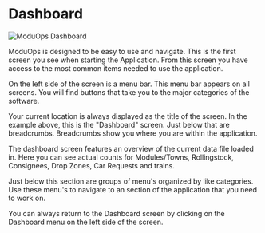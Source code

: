 # Dashboard

![ModuOps Dashboard](/img/dashboard-screen.svg)

ModuOps is designed to be easy to use and navigate. This is the first screen you see when starting the Application. From this screen you have access to the most common items needed to use the application.

On the left side of the screen is a menu bar. This menu bar appears on all screens. You will find buttons that take you to the major categories of the software.

Your current location is always displayed as the title of the screen. In the example above, this is the "Dashboard" screen. Just below that are breadcrumbs. Breadcrumbs show you where you are within the application.

The dashboard screen features an overview of the current data file loaded in. Here you can see actual counts for Modules/Towns, Rollingstock, Consignees, Drop Zones, Car Requests and trains.

Just below this section are groups of menu's organized by like categories. Use these menu's to navigate to an section of the application that you need to work on.

You can always return to the Dashboard screen by clicking on the Dashboard menu on the left side of the screen.

